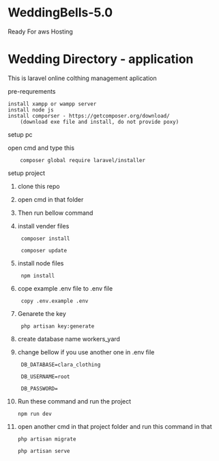 # WeddingBells-5.0
Ready For aws Hosting

# Wedding Directory - application

This is laravel online colthing management aplication

pre-requrements

    install xampp or wampp server
    install node js
    install comporser - https://getcomposer.org/download/
        (download exe file and install, do not provide poxy)
    
setup pc 

open cmd and type this

        composer global require laravel/installer
    
setup project

1. clone this repo

2. open cmd in that folder

3. Then run bellow command

4. install vender files

        composer install

        composer update

5. install node files

        npm install

6. cope example .env file to .env file

        copy .env.example .env

7. Genarete the key

        php artisan key:generate   

8. create database name workers_yard

9. change bellow if you use another one in .env file

        DB_DATABASE=clara_clothing

        DB_USERNAME=root

        DB_PASSWORD=

10. Run these command and run the project

        npm run dev

11. open another cmd in that project folder and run this command in that

        php artisan migrate

        php artisan serve

